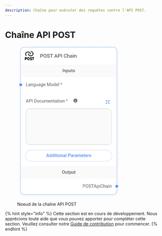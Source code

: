 ```yaml
---
description: Chaîne pour exécuter des requêtes contre l'API POST.
---
```


# Chaîne API POST

<figure><img src="../../../.gitbook/assets/image (28).png" alt="" width="337"><figcaption><p>Noeud de la chaîne API POST</p></figcaption></figure>

{% hint style="info" %}
Cette section est en cours de développement. Nous apprécions toute aide que vous pouvez apporter pour compléter cette section. Veuillez consulter notre [Guide de contribution](broken-reference) pour commencer.
{% endhint %}